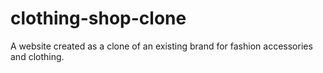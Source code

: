 # clothing-shop-clone
A website created as a clone of an existing brand for fashion accessories and clothing.
